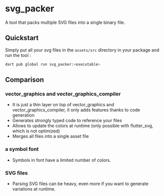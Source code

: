 # svg_packer

A tool that packs multiple SVG files into a single binary file.

## Quickstart

Simply put all your svg files in the `assets/src` directory in your package and run the tool :

```sh
dart pub global run svg_packer:<executable>
```

## Comparison

### vector_graphics and vector_graphics_compiler 

* It is just a thin layer on top of vector_graphics and vector_graphics_compiler, it only adds features thanks to code generation
* Generates strongly typed code to reference your files
* Allows to update the colors at runtime (only possible with flutter_svg, which is not optimized)
* Merges all files into a single asset file

### a symbol font

* Symbols in font have a limited number of colors.

### SVG files

* Parsing SVG files can be heavy, even more if you want to generate variations at runtime.
